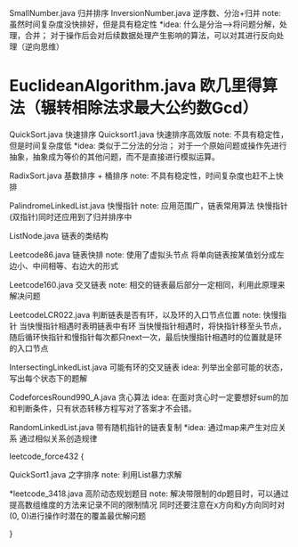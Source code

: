 
SmallNumber.java 归并排序
InversionNumber.java 逆序数、分治+归并
note:
虽然时间复杂度没快排好，但是具有稳定性
*idea:
什么是分治——>将问题分解，处理，合并；
对于操作后会对后续数据处理产生影响的算法，可以对其进行反向处理（逆向思维）


# EuclideanAlgorithm.java 欧几里得算法（辗转相除法求最大公约数Gcd）


QuickSort.java  快速排序
Quicksort1.java 快速排序高效版
note:
不具有稳定性，但是时间复杂度低
*idea:
类似于二分法的分治；
对于一个原始问题或操作先进行抽象，抽象成为等价的其他问题，而不是直接进行模拟运算。


RadixSort.java 基数排序 + 桶排序
note:
不具有稳定性，时间复杂度也赶不上快排

PalindromeLinkedList.java 快慢指针
note:
应用范围广，链表常用算法
快慢指针(双指针)同时还应用到了归并排序中

ListNode.java 链表的类结构

Leetcode86.java 链表快排
note:
使用了虚拟头节点
将单向链表按某值划分成左边小、中间相等、右边大的形式

Leetcode160.java 交叉链表
note:
相交的链表最后部分一定相同，利用此原理来解决问题

LeetcodeLCR022.java 判断链表是否有环，以及环的入口节点位置
note:
快慢指针
当快慢指针相遇时表明链表中有环
当快慢指针相遇时，将快指针移至头节点，随后循环快指针和慢指针每次都只next一次，最后快慢指针相遇时的位置就是环的入口节点

IntersectingLinkedList.java 可能有环的交叉链表
idea:
列举出全部可能的状态，写出每个状态下的题解

CodeforcesRound990_A.java 贪心算法
idea:
在面对贪心时一定要想好sum的加和判断条件，只有状态转移方程写对了答案才不会错。

RandomLinkedList.java 带有随机指针的链表复制
*idea:
通过map来产生对应关系
通过相似关系创造规律

leetcode_force432 {

QuickSort1.java 之字排序
note:
利用List暴力求解

*leetcode_3418.java 高阶动态规划题目
note:
解决带限制的dp题目时，可以通过提高数组维度的方法来记录不同的限制情况
同时还要注意在x方向和y方向同时对(0, 0)进行操作时潜在的覆盖最优解问题

}
